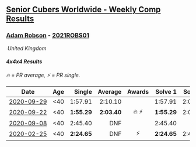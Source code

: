 <style>table {white-space: nowrap;}</style>
<link rel="stylesheet" type="text/css" href="/scw-comp/css/flags.css" />

## [Senior Cubers Worldwide - Weekly Comp Results](/scw-comp/results/)
### [Adam Robson](README.md) - [2021ROBS01](https://www.worldcubeassociation.org/persons/2021ROBS01?event=444)

<i class="flag flag-GB" />&nbsp;United Kingdom

#### 4x4x4 Results

<span style="white-space: nowrap;">🔥 = PR average</span>, <span style="white-space: nowrap;">⚡ = PR single</span>.

| Date | Age | Single | Average | Awards | Solve 1 | Solve 2 | Solve 3 | Solve 4 | Solve 5 | Video |
| :--: | :--: | --: | --: | :--: | --: | --: | --: | --: | --: | :-- |
| [2020-09-29](../../results/2020-09-29/444.md) | <40 | 1:57.91 | 2:10.10 |  | 1:57.91 | 2:06.86 | 2:25.52 | DNS | DNS | [Desktop](https://www.facebook.com/100005428097972/videos/1480025448855044) / [Mobile](https://m.facebook.com/100005428097972/videos/1480025448855044) |
| [2020-09-22](../../results/2020-09-22/444.md) | <40 | **1:55.29** | **2:03.40** | 🔥 ⚡ | **1:55.29** | 2:01.29 | 2:13.61 | DNS | DNS | [Desktop](https://www.facebook.com/100005428097972/videos/1476618139195775) / [Mobile](https://m.facebook.com/100005428097972/videos/1476618139195775) |
| [2020-09-08](../../results/2020-09-08/444.md) | <40 | 2:45.40 | DNF |  | 2:45.40 | DNF | DNS | DNS | DNS | [Desktop](https://www.facebook.com/100005428097972/videos/1462583707265885) / [Mobile](https://m.facebook.com/100005428097972/videos/1462583707265885) |
| [2020-02-25](../../results/2020-02-25/444.md) | <40 | **2:24.65** | DNF | ⚡ | **2:24.65** | 2:40.17 | DNS | DNS | DNS | [Desktop](https://www.facebook.com/events/805797596592397/permalink/809621066210050) / [Mobile](https://m.facebook.com/events/805797596592397?view=permalink&id=809621066210050) |


<!-- Global site tag (gtag.js) - Google Analytics -->
<script async src="https://www.googletagmanager.com/gtag/js?id=UA-86348435-3"></script>
<script>window.dataLayer = window.dataLayer || []; function gtag() {dataLayer.push(arguments);} gtag('js', new Date()); gtag('config', 'UA-86348435-3');</script>
